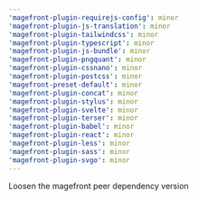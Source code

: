 ```yaml
---
'magefront-plugin-requirejs-config': minor
'magefront-plugin-js-translation': minor
'magefront-plugin-tailwindcss': minor
'magefront-plugin-typescript': minor
'magefront-plugin-js-bundle': minor
'magefront-plugin-pngquant': minor
'magefront-plugin-cssnano': minor
'magefront-plugin-postcss': minor
'magefront-preset-default': minor
'magefront-plugin-concat': minor
'magefront-plugin-stylus': minor
'magefront-plugin-svelte': minor
'magefront-plugin-terser': minor
'magefront-plugin-babel': minor
'magefront-plugin-react': minor
'magefront-plugin-less': minor
'magefront-plugin-sass': minor
'magefront-plugin-svgo': minor
---
```


Loosen the magefront peer dependency version
